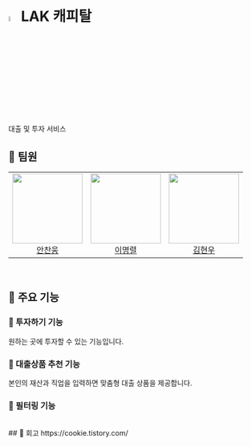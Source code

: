 # <img src="https://github.com/user-attachments/assets/bc3ab2e6-9692-44b0-afaa-de92025bb79e" width="5%">LAK 캐피탈
대출 및 투자 서비스

## 🐳 팀원
<table>
  <tr>
    <td height="140px" align="center"> <a href="https://github.com/AnChanUng"> <img src="https://avatars.githubusercontent.com/u/104750924?v=4" width="140px" />
      <br /> 안찬웅</a></td>
    <td height="140px" align="center"> <a href="https://github.com/dlaudfuf33"> <img src="https://avatars.githubusercontent.com/u/108720714?v=4" width="140px" />
      <br />이명렬</a></td>
    <td height="140px" align="center"> <a href="https://github.com/kimh7537"> <img src="https://avatars.githubusercontent.com/u/108720714?v=4" width="140px" />
      <br />김현우</a></td>

  </tr>
</table>
<br/>

## 🐳 주요 기능
### 🍿 투자하기 기능
원하는 곳에 투자할 수 있는 기능입니다.

### 🍿 대출상품 추천 기능
본인의 재산과 직업을 입력하면 맞춤형 대출 상품을 제공합니다.

### 🍿 필터링 기능

<br/>
## 🐳 회고
https://cookie.tistory.com/
